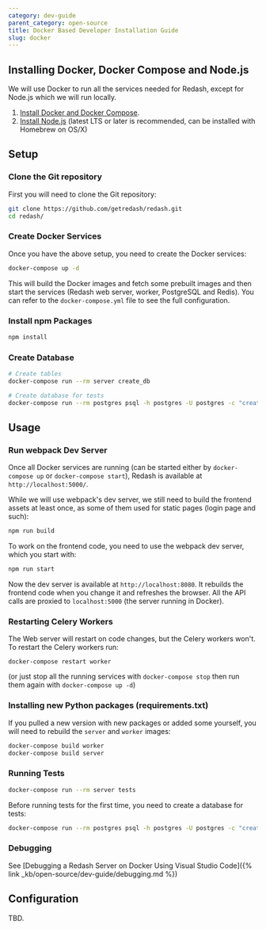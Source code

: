 ```yaml
---
category: dev-guide
parent_category: open-source
title: Docker Based Developer Installation Guide
slug: docker
---
```


## Installing Docker, Docker Compose and Node.js

We will use Docker to run all the services needed for Redash, except for Node.js
which we will run locally.

1. [Install Docker and Docker Compose](https://docs.docker.com/engine/installation/).
2. [Install Node.js](https://nodejs.org/en/download/) (latest LTS or later is recommended, can be installed with Homebrew on OS/X)

## Setup

### Clone the Git repository

First you will need to clone the Git repository:

```bash
git clone https://github.com/getredash/redash.git
cd redash/
```

### Create Docker Services

Once you have the above setup, you need to create the Docker services:

```bash
docker-compose up -d
```

This will build the Docker images and fetch some prebuilt images and then start the services
(Redash web server, worker, PostgreSQL and Redis). You can refer to the `docker-compose.yml`
file to see the full configuration.

### Install npm Packages

```bash
npm install
```

### Create Database

```bash
# Create tables
docker-compose run --rm server create_db

# Create database for tests
docker-compose run --rm postgres psql -h postgres -U postgres -c "create database tests"
```

## Usage

### Run webpack Dev Server

Once all Docker services are running (can be started either by `docker-compose up` or
`docker-compose start`), Redash is available at `http://localhost:5000/`.

While we will use webpack's dev server, we still need to build the frontend assets at least once, as some of them used for static pages (login page and such):

```bash
npm run build
```

To work on the frontend code, you need to use the webpack dev server, which you start with:

```bash
npm run start
```

Now the dev server is available at `http://localhost:8080`. It rebuilds the frontend
code when you change it and refreshes the browser. All the API calls are proxied to
`localhost:5000` (the server running in Docker).

### Restarting Celery Workers

The Web server will restart on code changes, but the Celery workers won't. To restart
the Celery workers run:

```
docker-compose restart worker
```

(or just stop all the running services with `docker-compose stop` then run them again
with `docker-compose up -d`)

### Installing new Python packages (requirements.txt)

If you pulled a new version with new packages or added some yourself, you will need to
rebuild the `server` and `worker` images:

```bash
docker-compose build worker
docker-compose build server
```

### Running Tests

```bash
docker-compose run --rm server tests
```

Before running tests for the first time, you need to create a database for tests:

```bash
docker-compose run --rm postgres psql -h postgres -U postgres -c "create database tests;"
```

### Debugging

See [Debugging a Redash Server on Docker Using Visual Studio Code]({% link _kb/open-source/dev-guide/debugging.md %})

## Configuration

TBD.
